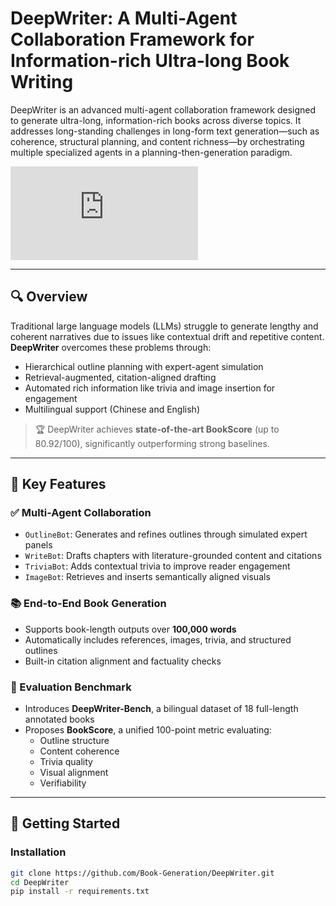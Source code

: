 # DeepWriter: A Multi-Agent Collaboration Framework for Information-rich Ultra-long Book Writing

DeepWriter is an advanced multi-agent collaboration framework designed to generate ultra-long, information-rich books across diverse topics. It addresses long-standing challenges in long-form text generation—such as coherence, structural planning, and content richness—by orchestrating multiple specialized agents in a planning-then-generation paradigm.


![DeepWriter Architecture](https://github.com/Book-Generation/DeepWriter/assets/deepwriter_architecture.pdf)

---

## 🔍 Overview

Traditional large language models (LLMs) struggle to generate lengthy and coherent narratives due to issues like contextual drift and repetitive content. **DeepWriter** overcomes these problems through:

- Hierarchical outline planning with expert-agent simulation
- Retrieval-augmented, citation-aligned drafting
- Automated rich information like trivia and image insertion for engagement
- Multilingual support (Chinese and English)

> 🏆 DeepWriter achieves **state-of-the-art BookScore** (up to 80.92/100), significantly outperforming strong baselines.

---

## 🧠 Key Features

### ✅ Multi-Agent Collaboration
- `OutlineBot`: Generates and refines outlines through simulated expert panels
- `WriteBot`: Drafts chapters with literature-grounded content and citations
- `TriviaBot`: Adds contextual trivia to improve reader engagement
- `ImageBot`: Retrieves and inserts semantically aligned visuals

### 📚 End-to-End Book Generation
- Supports book-length outputs over **100,000 words**
- Automatically includes references, images, trivia, and structured outlines
- Built-in citation alignment and factuality checks

### 📏 Evaluation Benchmark
- Introduces **DeepWriter-Bench**, a bilingual dataset of 18 full-length annotated books
- Proposes **BookScore**, a unified 100-point metric evaluating:
  - Outline structure
  - Content coherence
  - Trivia quality
  - Visual alignment
  - Verifiability
---

## 🚀 Getting Started

### Installation

```bash
git clone https://github.com/Book-Generation/DeepWriter.git
cd DeepWriter
pip install -r requirements.txt
